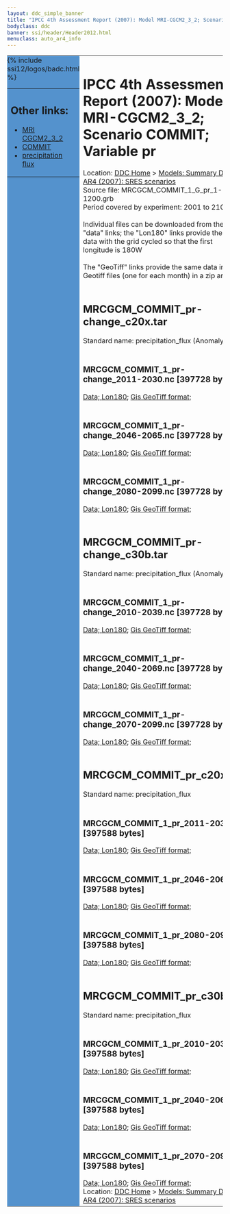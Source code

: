 ```yaml
---
layout: ddc_simple_banner
title: "IPCC 4th Assessment Report (2007): Model MRI-CGCM2_3_2; Scenario COMMIT; Variable pr"
bodyclass: ddc
banner: ssi/header/Header2012.html
menuclass: auto_ar4_info
---
```



<table width="100%" border="0" cellspacing="0" cellpadding="0" style="border-collapse: collapse;">
<tr style="margin:0;padding:0;border:0;">
<td style="margin:0;padding:0;border:0;height:1pt;width:150pt;background:#5492CD;" valign="top" >

<div id="lh-col2" class="auto_ar4_info">
<table class="menumain" bgcolor="#5492CD" cellspacing="0" width="100%" border="0">
<tr><td>
<h2> Other links:</h2>
<ul>
<li><a href="/auto/ar4/model-MRI-CGCM2_3_2.html">MRI<br/>CGCM2_3_2</a></li>
<li><a href="/auto/ar4/scenario-COMMIT.html">COMMIT</a></li>
<li><a href="/auto/ar4/var-precipitation_flux.html">precipitation flux</a></li>
</ul>
</td></tr>
{% include ssi12/logos/badc.html %}
</table>
</div>
</td>
<td><h1>IPCC 4th Assessment Report (2007): Model MRI-CGCM2_3_2; Scenario COMMIT; Variable pr</h1>

<!-- Breadcrumb1 -->
<div id="breadcrumb1" align="left">
Location: <a href="/index.html">DDC Home</a> > <a href="/sim/gcm_clim/">Models: Summary Data</a>
> <a href="/sim/gcm_clim/SRES_AR4/index.html">AR4 (2007): SRES scenarios</a>
</div>
<!-- End of Breadcrumb1 -->Source file: MRCGCM_COMMIT_1_G_pr_1-1200.grb
<br/>
Period covered by experiment: 2001 to 2100<br/>
<br/>Individual files can be downloaded from the "data" links; the "Lon180" links provide the same data
         with the grid cycled so that the first longitude is 180W<br/>
<br/>The "GeoTiff" links provide the same data in 12 Geotiff files (one for each month)
          in a zip archive<br/>
<br/><h2>MRCGCM_COMMIT_pr-change_c20x.tar</h2>
Standard name: precipitation_flux (Anomaly)<br>
<br/><h3>MRCGCM_COMMIT_1_pr-change_2011-2030.nc [397728 bytes]</h3>
<a href="http://apps.ipcc-data.org/cgi-bin/downl/ar4_nc/pr/MRCGCM_COMMIT_1_pr-change_2011-2030.nc">Data; </a><a href="http://apps.ipcc-data.org/cgi-bin/downl/ar4_nc/pr/MRCGCM_COMMIT_1_pr-change_2011-2030.cyto180.nc"> Lon180</a>; <a href="/cgi-bin/downl/ar4_tif/pr/MRCGCM_COMMIT_1_pr-change_2011-2030.zip">Gis GeoTiff format; </a><br/>
<br/><h3>MRCGCM_COMMIT_1_pr-change_2046-2065.nc [397728 bytes]</h3>
<a href="http://apps.ipcc-data.org/cgi-bin/downl/ar4_nc/pr/MRCGCM_COMMIT_1_pr-change_2046-2065.nc">Data; </a><a href="http://apps.ipcc-data.org/cgi-bin/downl/ar4_nc/pr/MRCGCM_COMMIT_1_pr-change_2046-2065.cyto180.nc"> Lon180</a>; <a href="/cgi-bin/downl/ar4_tif/pr/MRCGCM_COMMIT_1_pr-change_2046-2065.zip">Gis GeoTiff format; </a><br/>
<br/><h3>MRCGCM_COMMIT_1_pr-change_2080-2099.nc [397728 bytes]</h3>
<a href="http://apps.ipcc-data.org/cgi-bin/downl/ar4_nc/pr/MRCGCM_COMMIT_1_pr-change_2080-2099.nc">Data; </a><a href="http://apps.ipcc-data.org/cgi-bin/downl/ar4_nc/pr/MRCGCM_COMMIT_1_pr-change_2080-2099.cyto180.nc"> Lon180</a>; <a href="/cgi-bin/downl/ar4_tif/pr/MRCGCM_COMMIT_1_pr-change_2080-2099.zip">Gis GeoTiff format; </a><br/>
<br/><h2>MRCGCM_COMMIT_pr-change_c30b.tar</h2>
Standard name: precipitation_flux (Anomaly)<br>
<br/><h3>MRCGCM_COMMIT_1_pr-change_2010-2039.nc [397728 bytes]</h3>
<a href="http://apps.ipcc-data.org/cgi-bin/downl/ar4_nc/pr/MRCGCM_COMMIT_1_pr-change_2010-2039.nc">Data; </a><a href="http://apps.ipcc-data.org/cgi-bin/downl/ar4_nc/pr/MRCGCM_COMMIT_1_pr-change_2010-2039.cyto180.nc"> Lon180</a>; <a href="/cgi-bin/downl/ar4_tif/pr/MRCGCM_COMMIT_1_pr-change_2010-2039.zip">Gis GeoTiff format; </a><br/>
<br/><h3>MRCGCM_COMMIT_1_pr-change_2040-2069.nc [397728 bytes]</h3>
<a href="http://apps.ipcc-data.org/cgi-bin/downl/ar4_nc/pr/MRCGCM_COMMIT_1_pr-change_2040-2069.nc">Data; </a><a href="http://apps.ipcc-data.org/cgi-bin/downl/ar4_nc/pr/MRCGCM_COMMIT_1_pr-change_2040-2069.cyto180.nc"> Lon180</a>; <a href="/cgi-bin/downl/ar4_tif/pr/MRCGCM_COMMIT_1_pr-change_2040-2069.zip">Gis GeoTiff format; </a><br/>
<br/><h3>MRCGCM_COMMIT_1_pr-change_2070-2099.nc [397728 bytes]</h3>
<a href="http://apps.ipcc-data.org/cgi-bin/downl/ar4_nc/pr/MRCGCM_COMMIT_1_pr-change_2070-2099.nc">Data; </a><a href="http://apps.ipcc-data.org/cgi-bin/downl/ar4_nc/pr/MRCGCM_COMMIT_1_pr-change_2070-2099.cyto180.nc"> Lon180</a>; <a href="/cgi-bin/downl/ar4_tif/pr/MRCGCM_COMMIT_1_pr-change_2070-2099.zip">Gis GeoTiff format; </a><br/>
<br/><h2>MRCGCM_COMMIT_pr_c20x.tar</h2>
Standard name: precipitation_flux<br>
<br/><h3>MRCGCM_COMMIT_1_pr_2011-2030.nc [397588 bytes]</h3>
<a href="http://apps.ipcc-data.org/cgi-bin/downl/ar4_nc/pr/MRCGCM_COMMIT_1_pr_2011-2030.nc">Data; </a><a href="http://apps.ipcc-data.org/cgi-bin/downl/ar4_nc/pr/MRCGCM_COMMIT_1_pr_2011-2030.cyto180.nc"> Lon180</a>; <a href="/cgi-bin/downl/ar4_tif/pr/MRCGCM_COMMIT_1_pr_2011-2030.zip">Gis GeoTiff format; </a><br/>
<br/><h3>MRCGCM_COMMIT_1_pr_2046-2065.nc [397588 bytes]</h3>
<a href="http://apps.ipcc-data.org/cgi-bin/downl/ar4_nc/pr/MRCGCM_COMMIT_1_pr_2046-2065.nc">Data; </a><a href="http://apps.ipcc-data.org/cgi-bin/downl/ar4_nc/pr/MRCGCM_COMMIT_1_pr_2046-2065.cyto180.nc"> Lon180</a>; <a href="/cgi-bin/downl/ar4_tif/pr/MRCGCM_COMMIT_1_pr_2046-2065.zip">Gis GeoTiff format; </a><br/>
<br/><h3>MRCGCM_COMMIT_1_pr_2080-2099.nc [397588 bytes]</h3>
<a href="http://apps.ipcc-data.org/cgi-bin/downl/ar4_nc/pr/MRCGCM_COMMIT_1_pr_2080-2099.nc">Data; </a><a href="http://apps.ipcc-data.org/cgi-bin/downl/ar4_nc/pr/MRCGCM_COMMIT_1_pr_2080-2099.cyto180.nc"> Lon180</a>; <a href="/cgi-bin/downl/ar4_tif/pr/MRCGCM_COMMIT_1_pr_2080-2099.zip">Gis GeoTiff format; </a><br/>
<br/><h2>MRCGCM_COMMIT_pr_c30b.tar</h2>
Standard name: precipitation_flux<br>
<br/><h3>MRCGCM_COMMIT_1_pr_2010-2039.nc [397588 bytes]</h3>
<a href="http://apps.ipcc-data.org/cgi-bin/downl/ar4_nc/pr/MRCGCM_COMMIT_1_pr_2010-2039.nc">Data; </a><a href="http://apps.ipcc-data.org/cgi-bin/downl/ar4_nc/pr/MRCGCM_COMMIT_1_pr_2010-2039.cyto180.nc"> Lon180</a>; <a href="/cgi-bin/downl/ar4_tif/pr/MRCGCM_COMMIT_1_pr_2010-2039.zip">Gis GeoTiff format; </a><br/>
<br/><h3>MRCGCM_COMMIT_1_pr_2040-2069.nc [397588 bytes]</h3>
<a href="http://apps.ipcc-data.org/cgi-bin/downl/ar4_nc/pr/MRCGCM_COMMIT_1_pr_2040-2069.nc">Data; </a><a href="http://apps.ipcc-data.org/cgi-bin/downl/ar4_nc/pr/MRCGCM_COMMIT_1_pr_2040-2069.cyto180.nc"> Lon180</a>; <a href="/cgi-bin/downl/ar4_tif/pr/MRCGCM_COMMIT_1_pr_2040-2069.zip">Gis GeoTiff format; </a><br/>
<br/><h3>MRCGCM_COMMIT_1_pr_2070-2099.nc [397588 bytes]</h3>
<a href="http://apps.ipcc-data.org/cgi-bin/downl/ar4_nc/pr/MRCGCM_COMMIT_1_pr_2070-2099.nc">Data; </a><a href="http://apps.ipcc-data.org/cgi-bin/downl/ar4_nc/pr/MRCGCM_COMMIT_1_pr_2070-2099.cyto180.nc"> Lon180</a>; <a href="/cgi-bin/downl/ar4_tif/pr/MRCGCM_COMMIT_1_pr_2070-2099.zip">Gis GeoTiff format; </a><br/>
<!-- Breadcrumb2 -->
<div id="breadcrumb2" align="left">
Location: <a href="/index.html">DDC Home</a> > <a href="/sim/gcm_clim/">Models: Summary Data</a>
> <a href="/sim/gcm_clim/SRES_AR4/index.html">AR4 (2007): SRES scenarios</a>
</div>
<!-- End of Breadcrumb2 --></td></tr></table>
